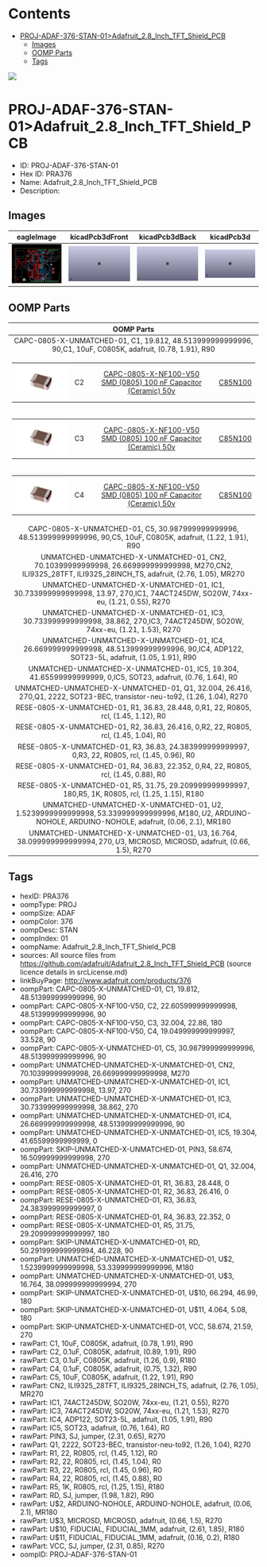 



Contents
========

* [PROJ-ADAF-376-STAN-01>Adafruit_2.8_Inch_TFT_Shield_PCB](#proj-adaf-376-stan-01adafruit_28_inch_tft_shield_pcb)
	* [Images](#images)
	* [OOMP Parts](#oomp-parts)
	* [Tags](#tags)
  
![][im]
# PROJ-ADAF-376-STAN-01>Adafruit_2.8_Inch_TFT_Shield_PCB

- ID: PROJ-ADAF-376-STAN-01
- Hex ID: PRA376
- Name: Adafruit_2.8_Inch_TFT_Shield_PCB
- Description: 

## Images
  
  

|eagleImage|kicadPcb3dFront|kicadPcb3dBack|kicadPcb3d|
| :---: | :---: | :---: | :---: |
|[![eagleImage](eagleImage_140.png)](eagleImage_600.png)|[![kicadPcb3dFront](kicadPcb3dFront_140.png)](kicadPcb3dFront_600.png)|[![kicadPcb3dBack](kicadPcb3dBack_140.png)](kicadPcb3dBack_600.png)|[![kicadPcb3d](kicadPcb3d_140.png)](kicadPcb3d_600.png)|

## OOMP Parts
  

|OOMP Parts|
| :---: |
|CAPC-0805-X-UNMATCHED-01, C1, 19.812, 48.513999999999996, 90,C1, 10uF, C0805K, adafruit, (0.78, 1.91), R90|
|<table><tr><td>![CAPC-0805-X-NF100-V50](https://raw.githubusercontent.com/oomlout/oomlout_OOMP_parts/main/CAPC-0805-X-NF100-V50/image_140.jpg)</td><td> C2</td><td>[CAPC-0805-X-NF100-V50<br>SMD (0805) 100 nF Capacitor (Ceramic) 50v](https://github.com/oomlout/oomlout_OOMP_parts/tree/main/CAPC-0805-X-NF100-V50/)</td><td>[C85N100](https://github.com/oomlout/oomlout_OOMP_parts/tree/main/CAPC-0805-X-NF100-V50/)</td></tr></table>|
|<table><tr><td>![CAPC-0805-X-NF100-V50](https://raw.githubusercontent.com/oomlout/oomlout_OOMP_parts/main/CAPC-0805-X-NF100-V50/image_140.jpg)</td><td> C3</td><td>[CAPC-0805-X-NF100-V50<br>SMD (0805) 100 nF Capacitor (Ceramic) 50v](https://github.com/oomlout/oomlout_OOMP_parts/tree/main/CAPC-0805-X-NF100-V50/)</td><td>[C85N100](https://github.com/oomlout/oomlout_OOMP_parts/tree/main/CAPC-0805-X-NF100-V50/)</td></tr></table>|
|<table><tr><td>![CAPC-0805-X-NF100-V50](https://raw.githubusercontent.com/oomlout/oomlout_OOMP_parts/main/CAPC-0805-X-NF100-V50/image_140.jpg)</td><td> C4</td><td>[CAPC-0805-X-NF100-V50<br>SMD (0805) 100 nF Capacitor (Ceramic) 50v](https://github.com/oomlout/oomlout_OOMP_parts/tree/main/CAPC-0805-X-NF100-V50/)</td><td>[C85N100](https://github.com/oomlout/oomlout_OOMP_parts/tree/main/CAPC-0805-X-NF100-V50/)</td></tr></table>|
|CAPC-0805-X-UNMATCHED-01, C5, 30.987999999999996, 48.513999999999996, 90,C5, 10uF, C0805K, adafruit, (1.22, 1.91), R90|
|UNMATCHED-UNMATCHED-X-UNMATCHED-01, CN2, 70.10399999999998, 26.669999999999998, M270,CN2, ILI9325_28TFT, ILI9325_28INCH_TS, adafruit, (2.76, 1.05), MR270|
|UNMATCHED-UNMATCHED-X-UNMATCHED-01, IC1, 30.733999999999998, 13.97, 270,IC1, 74ACT245DW, SO20W, 74xx-eu, (1.21, 0.55), R270|
|UNMATCHED-UNMATCHED-X-UNMATCHED-01, IC3, 30.733999999999998, 38.862, 270,IC3, 74ACT245DW, SO20W, 74xx-eu, (1.21, 1.53), R270|
|UNMATCHED-UNMATCHED-X-UNMATCHED-01, IC4, 26.669999999999998, 48.513999999999996, 90,IC4, ADP122, SOT23-5L, adafruit, (1.05, 1.91), R90|
|UNMATCHED-UNMATCHED-X-UNMATCHED-01, IC5, 19.304, 41.65599999999999, 0,IC5, SOT23, adafruit, (0.76, 1.64), R0|
|UNMATCHED-UNMATCHED-X-UNMATCHED-01, Q1, 32.004, 26.416, 270,Q1, 2222, SOT23-BEC, transistor-neu-to92, (1.26, 1.04), R270|
|RESE-0805-X-UNMATCHED-01, R1, 36.83, 28.448, 0,R1, 22, R0805, rcl, (1.45, 1.12), R0|
|RESE-0805-X-UNMATCHED-01, R2, 36.83, 26.416, 0,R2, 22, R0805, rcl, (1.45, 1.04), R0|
|RESE-0805-X-UNMATCHED-01, R3, 36.83, 24.383999999999997, 0,R3, 22, R0805, rcl, (1.45, 0.96), R0|
|RESE-0805-X-UNMATCHED-01, R4, 36.83, 22.352, 0,R4, 22, R0805, rcl, (1.45, 0.88), R0|
|RESE-0805-X-UNMATCHED-01, R5, 31.75, 29.209999999999997, 180,R5, 1K, R0805, rcl, (1.25, 1.15), R180|
|UNMATCHED-UNMATCHED-X-UNMATCHED-01, U$2, 1.5239999999999998, 53.339999999999996, M180,U$2, ARDUINO-NOHOLE, ARDUINO-NOHOLE, adafruit, (0.06, 2.1), MR180|
|UNMATCHED-UNMATCHED-X-UNMATCHED-01, U$3, 16.764, 38.099999999999994, 270,U$3, MICROSD, MICROSD, adafruit, (0.66, 1.5), R270|

## Tags

- hexID: PRA376
- oompType: PROJ
- oompSize: ADAF
- oompColor: 376
- oompDesc: STAN
- oompIndex: 01
- oompName: Adafruit_2.8_Inch_TFT_Shield_PCB
- sources: All source files from https://github.com/adafruit/Adafruit_2.8_Inch_TFT_Shield_PCB (source licence details in srcLicense.md)
- linkBuyPage: http://www.adafruit.com/products/376
- oompPart: CAPC-0805-X-UNMATCHED-01, C1, 19.812, 48.513999999999996, 90
- oompPart: CAPC-0805-X-NF100-V50, C2, 22.605999999999998, 48.513999999999996, 90
- oompPart: CAPC-0805-X-NF100-V50, C3, 32.004, 22.86, 180
- oompPart: CAPC-0805-X-NF100-V50, C4, 19.049999999999997, 33.528, 90
- oompPart: CAPC-0805-X-UNMATCHED-01, C5, 30.987999999999996, 48.513999999999996, 90
- oompPart: UNMATCHED-UNMATCHED-X-UNMATCHED-01, CN2, 70.10399999999998, 26.669999999999998, M270
- oompPart: UNMATCHED-UNMATCHED-X-UNMATCHED-01, IC1, 30.733999999999998, 13.97, 270
- oompPart: UNMATCHED-UNMATCHED-X-UNMATCHED-01, IC3, 30.733999999999998, 38.862, 270
- oompPart: UNMATCHED-UNMATCHED-X-UNMATCHED-01, IC4, 26.669999999999998, 48.513999999999996, 90
- oompPart: UNMATCHED-UNMATCHED-X-UNMATCHED-01, IC5, 19.304, 41.65599999999999, 0
- oompPart: SKIP-UNMATCHED-X-UNMATCHED-01, PIN3, 58.674, 16.509999999999998, 270
- oompPart: UNMATCHED-UNMATCHED-X-UNMATCHED-01, Q1, 32.004, 26.416, 270
- oompPart: RESE-0805-X-UNMATCHED-01, R1, 36.83, 28.448, 0
- oompPart: RESE-0805-X-UNMATCHED-01, R2, 36.83, 26.416, 0
- oompPart: RESE-0805-X-UNMATCHED-01, R3, 36.83, 24.383999999999997, 0
- oompPart: RESE-0805-X-UNMATCHED-01, R4, 36.83, 22.352, 0
- oompPart: RESE-0805-X-UNMATCHED-01, R5, 31.75, 29.209999999999997, 180
- oompPart: SKIP-UNMATCHED-X-UNMATCHED-01, RD, 50.291999999999994, 46.228, 90
- oompPart: UNMATCHED-UNMATCHED-X-UNMATCHED-01, U$2, 1.5239999999999998, 53.339999999999996, M180
- oompPart: UNMATCHED-UNMATCHED-X-UNMATCHED-01, U$3, 16.764, 38.099999999999994, 270
- oompPart: SKIP-UNMATCHED-X-UNMATCHED-01, U$10, 66.294, 46.99, 180
- oompPart: SKIP-UNMATCHED-X-UNMATCHED-01, U$11, 4.064, 5.08, 180
- oompPart: SKIP-UNMATCHED-X-UNMATCHED-01, VCC, 58.674, 21.59, 270
- rawPart: C1, 10uF, C0805K, adafruit, (0.78, 1.91), R90
- rawPart: C2, 0.1uF, C0805K, adafruit, (0.89, 1.91), R90
- rawPart: C3, 0.1uF, C0805K, adafruit, (1.26, 0.9), R180
- rawPart: C4, 0.1uF, C0805K, adafruit, (0.75, 1.32), R90
- rawPart: C5, 10uF, C0805K, adafruit, (1.22, 1.91), R90
- rawPart: CN2, ILI9325_28TFT, ILI9325_28INCH_TS, adafruit, (2.76, 1.05), MR270
- rawPart: IC1, 74ACT245DW, SO20W, 74xx-eu, (1.21, 0.55), R270
- rawPart: IC3, 74ACT245DW, SO20W, 74xx-eu, (1.21, 1.53), R270
- rawPart: IC4, ADP122, SOT23-5L, adafruit, (1.05, 1.91), R90
- rawPart: IC5, SOT23, adafruit, (0.76, 1.64), R0
- rawPart: PIN3, SJ, jumper, (2.31, 0.65), R270
- rawPart: Q1, 2222, SOT23-BEC, transistor-neu-to92, (1.26, 1.04), R270
- rawPart: R1, 22, R0805, rcl, (1.45, 1.12), R0
- rawPart: R2, 22, R0805, rcl, (1.45, 1.04), R0
- rawPart: R3, 22, R0805, rcl, (1.45, 0.96), R0
- rawPart: R4, 22, R0805, rcl, (1.45, 0.88), R0
- rawPart: R5, 1K, R0805, rcl, (1.25, 1.15), R180
- rawPart: RD, SJ, jumper, (1.98, 1.82), R90
- rawPart: U$2, ARDUINO-NOHOLE, ARDUINO-NOHOLE, adafruit, (0.06, 2.1), MR180
- rawPart: U$3, MICROSD, MICROSD, adafruit, (0.66, 1.5), R270
- rawPart: U$10, FIDUCIAL, FIDUCIAL_1MM, adafruit, (2.61, 1.85), R180
- rawPart: U$11, FIDUCIAL, FIDUCIAL_1MM, adafruit, (0.16, 0.2), R180
- rawPart: VCC, SJ, jumper, (2.31, 0.85), R270
- oompID: PROJ-ADAF-376-STAN-01



[im]: kicadPcb3d_450.png
